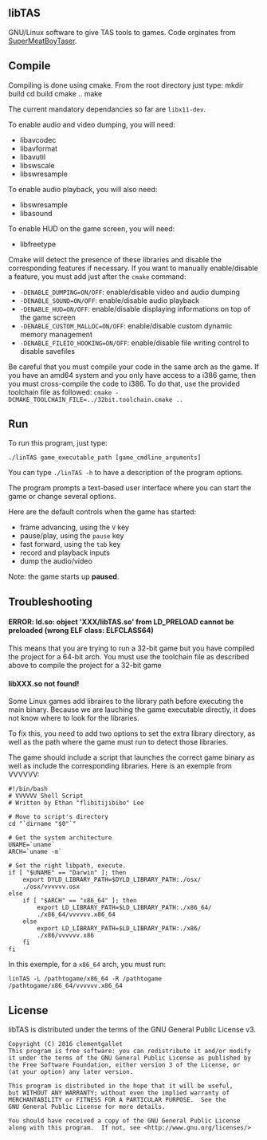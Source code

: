 ## libTAS

GNU/Linux software to give TAS tools to games. Code orginates from [SuperMeatBoyTaser](https://github.com/DeathlyDeep/SuperMeatBoyTaser).

## Compile

Compiling is done using cmake. From the root directory just type:
    mkdir build
    cd build
    cmake ..
    make

The current mandatory dependancies so far are `libx11-dev`.

To enable audio and video dumping, you will need:

- libavcodec
- libavformat
- libavutil
- libswscale
- libswresample

To enable audio playback, you will also need:

- libswresample
- libasound

To enable HUD on the game screen, you will need:

- libfreetype

Cmake will detect the presence of these libraries and disable the corresponding features if necessary.
If you want to manually enable/disable a feature, you must add just after the `cmake` command:

- `-DENABLE_DUMPING=ON/OFF`: enable/disable video and audio dumping
- `-DENABLE_SOUND=ON/OFF`: enable/disable audio playback
- `-DENABLE_HUD=ON/OFF`: enable/disable displaying informations on top of the game screen
- `-DENABLE_CUSTOM_MALLOC=ON/OFF`: enable/disable custom dynamic memory management
- `-DENABLE_FILEIO_HOOKING=ON/OFF`: enable/disable file writing control to disable savefiles

Be careful that you must compile your code in the same arch as the game. If you have an amd64 system and you only have access to a i386 game, then you must cross-compile the code to i386. To do that, use the provided toolchain file as followed: `cmake -DCMAKE_TOOLCHAIN_FILE=../32bit.toolchain.cmake ..`

## Run

To run this program, just type:

    ./linTAS game_executable_path [game_cmdline_arguments]

You can type `./linTAS -h` to have a description of the program options.

The program prompts a text-based user interface where you can start the game or change several options.

Here are the default controls when the game has started:

- frame advancing, using the `V` key
- pause/play, using the `pause` key
- fast forward, using the `tab` key
- record and playback inputs
- dump the audio/video

Note: the game starts up **paused**.

## Troubleshooting

#### ERROR: ld.so: object 'XXX/libTAS.so' from LD_PRELOAD cannot be preloaded (wrong ELF class: ELFCLASS64)

This means that you are trying to run a 32-bit game but you have compiled the project for a 64-bit arch. You must use the toolchain file as described above to compile the project for a 32-bit game

#### libXXX.so not found!

Some Linux games add libraires to the library path before executing the main binary. Because we are lauching the game executable directly, it does not know where to look for the libraries.

To fix this, you need to add two options to set the extra library directory, as well as the path where the game must run to detect those libraries.

The game should include a script that launches the correct game binary as well as include the corresponding libraries. Here is an exemple from VVVVVV:

```
#!/bin/bash
# VVVVVV Shell Script
# Written by Ethan "flibitijibibo" Lee

# Move to script's directory
cd "`dirname "$0"`"

# Get the system architecture
UNAME=`uname`
ARCH=`uname -m`

# Set the right libpath, execute.
if [ "$UNAME" == "Darwin" ]; then
	export DYLD_LIBRARY_PATH=$DYLD_LIBRARY_PATH:./osx/
	./osx/vvvvvv.osx
else
	if [ "$ARCH" == "x86_64" ]; then
		export LD_LIBRARY_PATH=$LD_LIBRARY_PATH:./x86_64/
		./x86_64/vvvvvv.x86_64
	else
		export LD_LIBRARY_PATH=$LD_LIBRARY_PATH:./x86/
		./x86/vvvvvv.x86
	fi
fi
```

In this exemple, for a `x86_64` arch, you must run:

    linTAS -L /pathtogame/x86_64 -R /pathtogame /pathtogame/x86_64/vvvvvv.x86_64


## License

libTAS is distributed under the terms of the GNU General Public License v3.

    Copyright (C) 2016 clementgallet
    This program is free software: you can redistribute it and/or modify
    it under the terms of the GNU General Public License as published by
    the Free Software Foundation, either version 3 of the License, or
    (at your option) any later version.

    This program is distributed in the hope that it will be useful,
    but WITHOUT ANY WARRANTY; without even the implied warranty of
    MERCHANTABILITY or FITNESS FOR A PARTICULAR PURPOSE.  See the
    GNU General Public License for more details.

    You should have received a copy of the GNU General Public License
    along with this program.  If not, see <http://www.gnu.org/licenses/>


